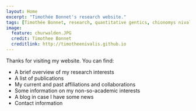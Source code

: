 ```yaml
---
layout: Home
excerpt: "Timothée Bonnet's research website."
tags: [Timothée Bonnet, research, quantitative gentics, chionomys nivalis, snow vole, home]
image:
  feature: churwalden.JPG
  credit: Timothee Bonnet
  creditlink: http://timotheenivalis.github.io
---
```


Thanks for visiting my website. You can find:
- A brief overview of my research interests
- A list of publications
- My current and past affiliations and collaborations
- Some information on my non-so-academic interests
- A blog in case I have some news
- Contact information
